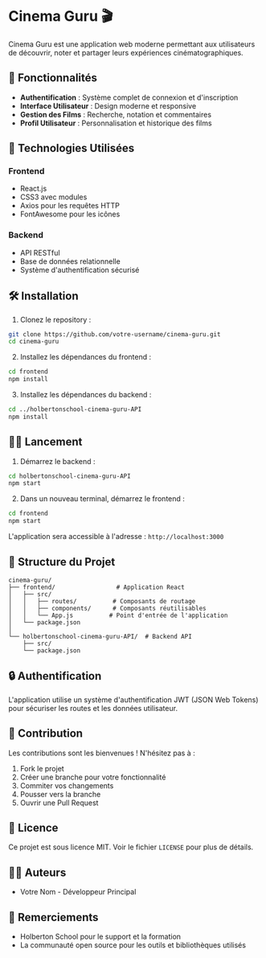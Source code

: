 # Cinema Guru 🎬

Cinema Guru est une application web moderne permettant aux utilisateurs de découvrir, noter et partager leurs expériences cinématographiques.

## 🌟 Fonctionnalités

- **Authentification** : Système complet de connexion et d'inscription
- **Interface Utilisateur** : Design moderne et responsive
- **Gestion des Films** : Recherche, notation et commentaires
- **Profil Utilisateur** : Personnalisation et historique des films

## 🚀 Technologies Utilisées

### Frontend
- React.js
- CSS3 avec modules
- Axios pour les requêtes HTTP
- FontAwesome pour les icônes

### Backend
- API RESTful
- Base de données relationnelle
- Système d'authentification sécurisé

## 🛠️ Installation

1. Clonez le repository :
```bash
git clone https://github.com/votre-username/cinema-guru.git
cd cinema-guru
```

2. Installez les dépendances du frontend :
```bash
cd frontend
npm install
```

3. Installez les dépendances du backend :
```bash
cd ../holbertonschool-cinema-guru-API
npm install
```

## 🏃‍♂️ Lancement

1. Démarrez le backend :
```bash
cd holbertonschool-cinema-guru-API
npm start
```

2. Dans un nouveau terminal, démarrez le frontend :
```bash
cd frontend
npm start
```

L'application sera accessible à l'adresse : `http://localhost:3000`

## 📁 Structure du Projet

```
cinema-guru/
├── frontend/                 # Application React
│   ├── src/
│   │   ├── routes/          # Composants de routage
│   │   ├── components/      # Composants réutilisables
│   │   └── App.js          # Point d'entrée de l'application
│   └── package.json
│
└── holbertonschool-cinema-guru-API/  # Backend API
    ├── src/
    └── package.json
```

## 🔒 Authentification

L'application utilise un système d'authentification JWT (JSON Web Tokens) pour sécuriser les routes et les données utilisateur.

## 👥 Contribution

Les contributions sont les bienvenues ! N'hésitez pas à :
1. Fork le projet
2. Créer une branche pour votre fonctionnalité
3. Commiter vos changements
4. Pousser vers la branche
5. Ouvrir une Pull Request

## 📝 Licence

Ce projet est sous licence MIT. Voir le fichier `LICENSE` pour plus de détails.

## 👨‍💻 Auteurs

- Votre Nom - Développeur Principal

## 🙏 Remerciements

- Holberton School pour le support et la formation
- La communauté open source pour les outils et bibliothèques utilisés 
